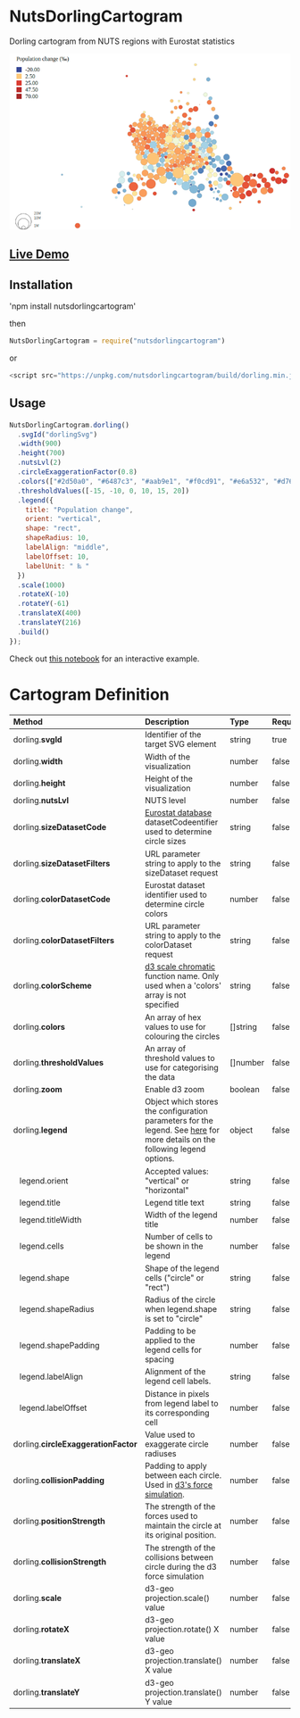 # NutsDorlingCartogram
Dorling cartogram from NUTS regions with Eurostat statistics

<div>
<img src="assets/images/preview.png" alt="preview"/>
<div>
  
## [Live Demo](https://eurostat.github.io/NutsDorlingCartogram/examples/basic/)

## Installation

'npm install nutsdorlingcartogram'

then 
```javascript
NutsDorlingCartogram = require("nutsdorlingcartogram")
```

or

```javascript
<script src="https://unpkg.com/nutsdorlingcartogram/build/dorling.min.js"></script>
```

## Usage

```javascript
NutsDorlingCartogram.dorling()
  .svgId("dorlingSvg")
  .width(900)
  .height(700)
  .nutsLvl(2)
  .circleExaggerationFactor(0.8)
  .colors(["#2d50a0", "#6487c3", "#aab9e1", "#f0cd91", "#e6a532", "#d76e2d"])
  .thresholdValues([-15, -10, 0, 10, 15, 20])
  .legend({
    title: "Population change",
    orient: "vertical",
    shape: "rect",
    shapeRadius: 10,
    labelAlign: "middle",
    labelOffset: 10,
    labelUnit: " ‰ "
  })
  .scale(1000)
  .rotateX(-10)
  .rotateY(-61)
  .translateX(400)
  .translateY(216)
  .build()
});
```
Check out [this notebook](https://observablehq.com/@joewdavies/nuts-dorling-cartogram-npm-package) for an interactive example.

# Cartogram Definition

Method | Description | Type | Required | Default Value
:--------- | :--------- | :--------- | :--------- | :---------
dorling.**svgId** | Identifier of the target SVG element | string | true | null
dorling.**width** | Width of the visualization | number | false | 900
dorling.**height** | Height of the visualization | number | false | 500
dorling.**nutsLvl** | NUTS level | number | false | 2
dorling.**sizeDatasetCode** | [Eurostat database](https://ec.europa.eu/eurostat/data/database) datasetCodeentifier used to determine circle sizes  | string | false | "demo_r_pjangrp3"
dorling.**sizeDatasetFilters** | URL parameter string to apply to the sizeDataset request  | string | false | "sex=T&age=TOTAL&unit=NR&time=2018"
dorling.**colorDatasetCode** | Eurostat dataset identifier used to determine circle colors | number | false | 200
dorling.**colorDatasetFilters** | URL parameter string to apply to the colorDataset request  | string | false | "indic_de=GROWRT&time=2018"
dorling.**colorScheme** | [d3 scale chromatic](https://github.com/d3/d3-scale-chromatic) function name. Only used when a 'colors' array is not specified | string | false | "interpolateRdYlBu"
dorling.**colors** | An array of hex values to use for colouring the circles | []string | false | null
dorling.**thresholdValues** | An array of threshold values to use for categorising the data | []number | false | null
dorling.**zoom** | Enable d3 zoom | boolean | false | true
dorling.**legend** | Object which stores the configuration parameters for the legend. See [here](https://d3-legend.susielu.com/#color) for more details on the following legend options. | object | false | See [here](https://d3-legend.susielu.com/#color) 
&nbsp;&nbsp; legend.orient | Accepted values: "vertical" or "horizontal" | string | false | "vertical"
&nbsp;&nbsp; legend.title | Legend title text | string | false | "Legend"
&nbsp;&nbsp; legend.titleWidth | Width of the legend title | number | false | 200
&nbsp;&nbsp; legend.cells | Number of cells to be shown in the legend | number | false | 5
&nbsp;&nbsp; legend.shape | Shape of the legend cells ("circle" or "rect") | string | false | "rect"
&nbsp;&nbsp; legend.shapeRadius | Radius of the circle when legend.shape is set to "circle" | string | false | null
&nbsp;&nbsp; legend.shapePadding | Padding to be applied to the legend cells for spacing | number | false | 5
&nbsp;&nbsp; legend.labelAlign | Alignment of the legend cell labels. | string | false | "middle"
&nbsp;&nbsp; legend.labelOffset | Distance in pixels from legend label to its corresponding cell | number | false | 5
dorling.**circleExaggerationFactor** | Value used to exaggerate circle radiuses | number | false | 0.8
dorling.**collisionPadding** | Padding to apply between each circle. Used in [d3's force simulation](https://github.com/d3/d3-force). | number | false | 0.2
dorling.**positionStrength** | The strength of the forces used to maintain the circle at its original position. | number | false | 3
dorling.**collisionStrength** | The strength of the collisions between circle during the d3 force simulation | number | false | 0.1
dorling.**scale** | d3-geo projection.scale() value | number | false | 1000
dorling.**rotateX** | d3-geo projection.rotate() X value | number | false | -13
dorling.**translateX** | d3-geo projection.translate() X value | number | false | null
dorling.**translateY** | d3-geo projection.translate() Y value | number | false | null

